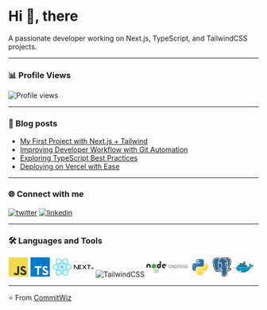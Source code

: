 # Hi 👋, there
A passionate developer working on Next.js, TypeScript, and TailwindCSS projects.  

---

### 📊 Profile Views  
![Profile views](https://komarev.com/ghpvc/?username=commitwiz&label=Profile%20views&color=0e75b6&style=flat)

---

### 📝 Blog posts  
- [My First Project with Next.js + Tailwind](#)  
- [Improving Developer Workflow with Git Automation](#)  
- [Exploring TypeScript Best Practices](#)  
- [Deploying on Vercel with Ease](#)  

---

### 🌐 Connect with me  
<p align="left">
<a href="https://twitter.com/your_twitter" target="blank"><img align="center" src="https://cdn.jsdelivr.net/gh/devicons/devicon/icons/twitter/twitter-original.svg" alt="twitter" height="30" width="40" /></a>
<a href="https://linkedin.com/in/your_linkedin" target="blank"><img align="center" src="https://cdn.jsdelivr.net/gh/devicons/devicon/icons/linkedin/linkedin-original.svg" alt="linkedin" height="30" width="40" /></a>
</p>

---

### 🛠️ Languages and Tools

<p align="left">
  <img src="https://raw.githubusercontent.com/devicons/devicon/master/icons/javascript/javascript-original.svg" alt="JavaScript" width="40" height="40"/> 
  <img src="https://raw.githubusercontent.com/devicons/devicon/master/icons/typescript/typescript-original.svg" alt="TypeScript" width="40" height="40"/> 
  <img src="https://raw.githubusercontent.com/devicons/devicon/master/icons/react/react-original.svg" alt="React" width="40" height="40"/> 
  <img src="https://raw.githubusercontent.com/devicons/devicon/master/icons/nextjs/nextjs-original-wordmark.svg" alt="Next.js" width="40" height="40"/> 
  <img src="https://www.vectorlogo.zone/logos/tailwindcss/tailwindcss-icon.svg" alt="TailwindCSS" width="40" height="40"/> 
  <img src="https://raw.githubusercontent.com/devicons/devicon/master/icons/nodejs/nodejs-original-wordmark.svg" alt="Node.js" width="40" height="40"/> 
  <img src="https://raw.githubusercontent.com/devicons/devicon/master/icons/express/express-original-wordmark.svg" alt="Express" width="40" height="40"/> 
  <img src="https://raw.githubusercontent.com/devicons/devicon/master/icons/python/python-original.svg" alt="Python" width="40" height="40"/> 
  <img src="https://raw.githubusercontent.com/devicons/devicon/master/icons/postgresql/postgresql-original.svg" alt="PostgreSQL" width="40" height="40"/> 
  <img src="https://raw.githubusercontent.com/devicons/devicon/master/icons/docker/docker-original.svg" alt="Docker" width="40" height="40"/> 
</p>


---

⭐️ From [CommitWiz](https://github.com/commitwiz)

